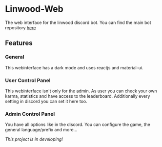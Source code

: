 # Linwood-Web

The web interface for the linwood discord bot. You can find the main bot repository [here](https://github.com/CodeDoctorDE/Linwood)

## Features

### General

This webinterface has a dark mode and uses reactjs and material-ui.

### User Control Panel

This webinterface isn't only for the admin. As user you can check your own karma, statistics and have access to the leaderboard. Additionally every setting in discord you can set it here too.

### Admin Control Panel

You have all options like in the discord. You can configure the game, the general language/prefix and more...

*This project is in developing!*
